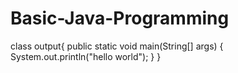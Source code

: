 # Basic-Java-Programming

class output{
    public static void main(String[] args) {
        System.out.println("hello world");
    }
}
